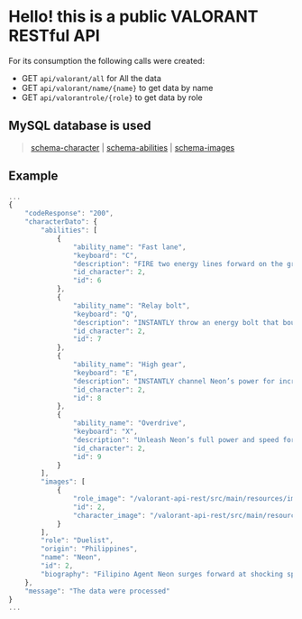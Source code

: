# Hello! this is a public VALORANT RESTful API 
For its consumption the following calls were created:
- GET `api/valorant/all` for All the data
- GET `api/valorant/name/{name}` to get data by name
- GET `api/valorantrole/{role}` to get data by role

## MySQL database is used
>[schema-character](valorant_api_valorant_character.sql) |
>[schema-abilities](valorant_api_valorant_abilities.sql) |
>[schema-images](valorant_api_valorant_images.sql)

## Example

```js
...
{
    "codeResponse": "200",
    "characterDato": {
        "abilities": [
            {
                "ability_name": "Fast lane",
                "keyboard": "C",
                "description": "FIRE two energy lines forward on the ground that extend a short distance or until they hit a surface. The lines rise into walls of static electricity that block vision and damage enemies passing through them.",
                "id_character": 2,
                "id": 6
            },
            {
                "ability_name": "Relay bolt",
                "keyboard": "Q",
                "description": "INSTANTLY throw an energy bolt that bounces once. Upon hitting each surface, the bolt electrifies the ground below with a concussive blast.",
                "id_character": 2,
                "id": 7
            },
            {
                "ability_name": "High gear",
                "keyboard": "E",
                "description": "INSTANTLY channel Neon’s power for increased speed. When charged, ALT FIRE to trigger an electric slide. Slide charge resets every two kills.",
                "id_character": 2,
                "id": 8
            },
            {
                "ability_name": "Overdrive",
                "keyboard": "X",
                "description": "Unleash Neon’s full power and speed for a short duration. FIRE to channel the power into a deadly lightning beam with high movement accuracy. The duration resets on each kill.",
                "id_character": 2,
                "id": 9
            }
        ],
        "images": [
            {
                "role_image": "/valorant-api-rest/src/main/resources/images/DUELIST.png",
                "id": 2,
                "character_image": "/valorant-api-rest/src/main/resources/images/NEON.png"
            }
        ],
        "role": "Duelist",
        "origin": "Philippines",
        "name": "Neon",
        "id": 2,
        "biography": "Filipino Agent Neon surges forward at shocking speeds, discharging bursts of bioelectric radiance as fast as her body generates it. She races ahead to catch enemies off guard, then strikes them down quicker than lightning."
    },
    "message": "The data were processed"
}
...
```
